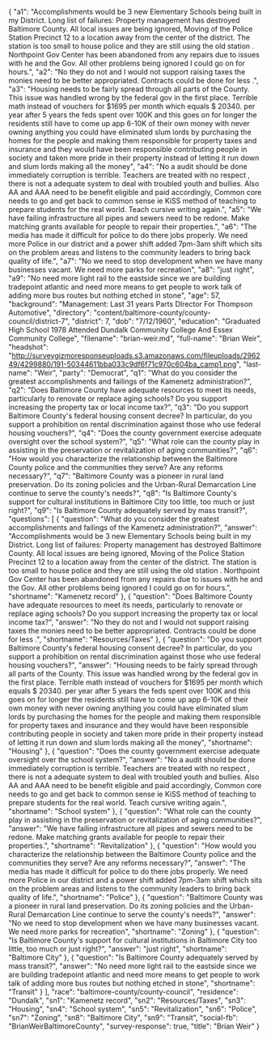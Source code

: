 {
  "a1": "Accomplishments would be 3 new Elementary Schools being built in my District. Long list of failures: Property management has destroyed Baltimore County. All local issues are being ignored, Moving of the Police Station Precinct 12 to a location away from the center of the district. The station is too small to house police and they are still using the old station . Northpoint Gov Center has been abandoned from any repairs due to issues with he and the Gov. All other problems being ignored I could go on for hours.",
  "a2": "No they do not and I would not support raising taxes the monies need to be better appropriated. Contracts could be done for less .",
  "a3": "Housing needs to be fairly spread through all parts of the County. This issue was handled wrong by the federal gov in the first place. Terrible math instead of vouchers for $1695 per month which equals $ 20340. per year after 5 years the feds spent over 100K and this goes on for longer the residents still have to come up app 6-10K of their own money with never owning anything you could have eliminated slum lords by purchasing the homes for the people and making them responsible for property taxes and insurance and they would have been responsible contributing people in society and taken more pride in their property instead of letting it run down and slum lords making all the money",
  "a4": "No a audit should be done immediately corruption is terrible. Teachers are treated with no respect , there is not a adequate system to deal with troubled youth and bullies. Also AA and AAA need to be benefit eligible and paid accordingly, Common core needs to go and get back to common sense ie KiSS method of teaching to prepare students for the real world. Teach cursive writing again.",
  "a5": "We have failing infrastructure all pipes and sewers need to be redone. Make matching grants available for people to repair their properties.",
  "a6": "The media has made it difficult for police to do there jobs properly. We need more Police in our district and a power shift added 7pm-3am shift which sits on the problem areas and listens to the community leaders to bring back quality of life.",
  "a7": "No we need to stop development when we have many businesses vacant. We need more parks for recreation",
  "a8": "just right",
  "a9": "No need more light rail to the eastside since we are building tradepoint atlantic and need more means to get people to work talk of adding more bus routes but nothing etched in stone",
  "age": 57,
  "background": "Management: Last 31 years Parts DIrector For Thompson Automotive",
  "directory": "content/baltimore-county/county-council/district-7",
  "district": 7,
  "dob": "7/12/1960",
  "education": "Graduated High School 1978 Attended Dundalk Community College And Essex Community College",
  "filename": "brian-weir.md",
  "full-name": "Brian Weir",
  "headshot": "http://surveygizmoresponseuploads.s3.amazonaws.com/fileuploads/296249/4299880/191-50344611bba033c9df6f71c970c604ba_camp1.png",
  "last-name": "Weir",
  "party": "Democrat",
  "q1": "What do you consider the greatest accomplishments and failings of the Kamenetz administration?",
  "q2": "Does Baltimore County have adequate resources to meet its needs, particularly to renovate or replace aging schools? Do you support increasing the property tax or local income tax?",
  "q3": "Do you support Baltimore County's federal housing consent decree? In particular, do you support a prohibition on rental discrimination against those who use federal housing vouchers?",
  "q4": "Does the county government exercise adequate oversight over the school system?",
  "q5": "What role can the county play in assisting in the preservation or revitalization of aging communities?",
  "q6": "How would you characterize the relationship between the Baltimore County police and the communities they serve? Are any reforms necessary?",
  "q7": "Baltimore County was a pioneer in rural land preservation. Do its zoning policies and the Urban-Rural Demarcation Line continue to serve the county's needs?",
  "q8": "Is Baltimore County's support for cultural institutions in Baltimore City too little, too much or just right?",
  "q9": "Is Baltimore County adequately served by mass transit?",
  "questions": [
    {
      "question": "What do you consider the greatest accomplishments and failings of the Kamenetz administration?",
      "answer": "Accomplishments would be 3 new Elementary Schools being built in my District. Long list of failures: Property management has destroyed Baltimore County. All local issues are being ignored, Moving of the Police Station Precinct 12 to a location away from the center of the district. The station is too small to house police and they are still using the old station . Northpoint Gov Center has been abandoned from any repairs due to issues with he and the Gov. All other problems being ignored I could go on for hours.",
      "shortname": "Kamenetz record"
    },
    {
      "question": "Does Baltimore County have adequate resources to meet its needs, particularly to renovate or replace aging schools? Do you support increasing the property tax or local income tax?",
      "answer": "No they do not and I would not support raising taxes the monies need to be better appropriated. Contracts could be done for less .",
      "shortname": "Resources/Taxes"
    },
    {
      "question": "Do you support Baltimore County's federal housing consent decree? In particular, do you support a prohibition on rental discrimination against those who use federal housing vouchers?",
      "answer": "Housing needs to be fairly spread through all parts of the County. This issue was handled wrong by the federal gov in the first place. Terrible math instead of vouchers for $1695 per month which equals $ 20340. per year after 5 years the feds spent over 100K and this goes on for longer the residents still have to come up app 6-10K of their own money with never owning anything you could have eliminated slum lords by purchasing the homes for the people and making them responsible for property taxes and insurance and they would have been responsible contributing people in society and taken more pride in their property instead of letting it run down and slum lords making all the money",
      "shortname": "Housing"
    },
    {
      "question": "Does the county government exercise adequate oversight over the school system?",
      "answer": "No a audit should be done immediately corruption is terrible. Teachers are treated with no respect , there is not a adequate system to deal with troubled youth and bullies. Also AA and AAA need to be benefit eligible and paid accordingly, Common core needs to go and get back to common sense ie KiSS method of teaching to prepare students for the real world. Teach cursive writing again.",
      "shortname": "School system"
    },
    {
      "question": "What role can the county play in assisting in the preservation or revitalization of aging communities?",
      "answer": "We have failing infrastructure all pipes and sewers need to be redone. Make matching grants available for people to repair their properties.",
      "shortname": "Revitalization"
    },
    {
      "question": "How would you characterize the relationship between the Baltimore County police and the communities they serve? Are any reforms necessary?",
      "answer": "The media has made it difficult for police to do there jobs properly. We need more Police in our district and a power shift added 7pm-3am shift which sits on the problem areas and listens to the community leaders to bring back quality of life.",
      "shortname": "Police"
    },
    {
      "question": "Baltimore County was a pioneer in rural land preservation. Do its zoning policies and the Urban-Rural Demarcation Line continue to serve the county's needs?",
      "answer": "No we need to stop development when we have many businesses vacant. We need more parks for recreation",
      "shortname": "Zoning"
    },
    {
      "question": "Is Baltimore County's support for cultural institutions in Baltimore City too little, too much or just right?",
      "answer": "just right",
      "shortname": "Baltimore City"
    },
    {
      "question": "Is Baltimore County adequately served by mass transit?",
      "answer": "No need more light rail to the eastside since we are building tradepoint atlantic and need more means to get people to work talk of adding more bus routes but nothing etched in stone",
      "shortname": "Transit"
    }
  ],
  "race": "baltimore-county/county-council",
  "residence": "Dundalk",
  "sn1": "Kamenetz record",
  "sn2": "Resources/Taxes",
  "sn3": "Housing",
  "sn4": "School system",
  "sn5": "Revitalization",
  "sn6": "Police",
  "sn7": "Zoning",
  "sn8": "Baltimore City",
  "sn9": "Transit",
  "social-fb": "BrianWeirBaltimoreCounty",
  "survey-response": true,
  "title": "Brian Weir"
}
